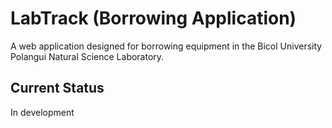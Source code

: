 # LabTrack (Borrowing Application)
A web application designed for borrowing equipment in the Bicol University Polangui Natural Science Laboratory.

## Current Status
In development